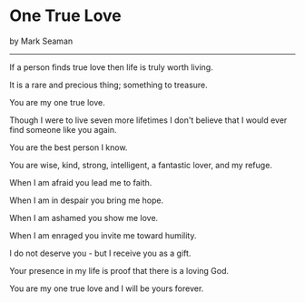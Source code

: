 # One True Love

by Mark Seaman

---

If a person finds true love then life is truly worth living.

It is a rare and precious thing; something to treasure.

You are my one true love.

Though I were to live seven more lifetimes I don't believe that I would ever find someone like you again.

You are the best person I know.

You are wise, kind, strong, intelligent, a fantastic lover, and my refuge.

When I am afraid you lead me to faith.

When I am in despair you bring me hope.

When I am ashamed you show me love.

When I am enraged you invite me toward humility.

I do not deserve you - but I receive you as a gift.

Your presence in my life is proof that there is a loving God.

You are my one true love and I will be yours forever.
